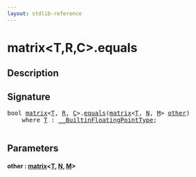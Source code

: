 ```yaml
---
layout: stdlib-reference
---
```


# matrix\<T,R,C\>\.equals

## Description





## Signature 

<pre>
<span class="code_keyword">bool</span> <a href="index.md" class="code_type">matrix</a>&lt;<a href="t-0.md" class="code_type">T</a>, <a href="index.md#decl-R" class="code_var">R</a>, <a href="index.md#decl-C" class="code_var">C</a>&gt;.<a href="equals.md">equals</a>(<a href="index.md" class="code_type">matrix</a>&lt;<a href="t-0.md" class="code_type">T</a>, <a href="index.md#decl-N" class="code_var">N</a>, <a href="index.md#decl-M" class="code_var">M</a>&gt; <a href="equals.md#decl-other" class="code_param">other</a>)
    <span class='code_keyword'>where</span> <a href="t-0.md" class="code_type">T</a> : <a href="../../interfaces/0_builtinfloatingpointtype-029hm/index.md" class="code_type">__BuiltinFloatingPointType</a>;

</pre>

## Parameters

####  <a id="decl-other"></a>other  : [matrix](index.md)\<[T](t-0.md), [N](index.md#decl-N), [M](index.md#decl-M)\>


<script>
// Fix .md links to .html when on ReadTheDocs
if (window.location.hostname.includes('readthedocs') || 
    window.location.hostname.includes('rtfd.io')) {
  document.addEventListener('DOMContentLoaded', function() {
    const links = document.querySelectorAll('a');
    links.forEach(link => {
      const href = link.getAttribute('href');
      if (href && href.includes('.md')) {
        // This regex will handle .md links with or without fragment identifiers or query parameters
        link.href = link.href.replace(/(.+)\.md(#[^?]*)?(\?.*)?$/, '$1.html$2$3');
      }
    });
  });
}
</script>
